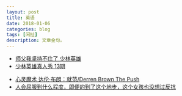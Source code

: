 ```yaml
---
layout: post
title: 英语
date: 2018-01-06
categories: blog
tags: [闲扯]
description: 文章金句。
---
```


- [师父我坚持不住了 少林英雄](https://www.bilibili.com/video/av19935780)
- [少林英雄真人秀 13期](https://www.bilibili.com/video/av19466563)

<p>
   </p>



- [心灵魔术 达伦·布朗：就范/Derren Brown The Push](https://www.bilibili.com/video/av20374883)
- [人会屈服到什么程度，即便的到了这个地步，这个女孩也没想过反抗](https://www.bilibili.com/video/av20814702)
